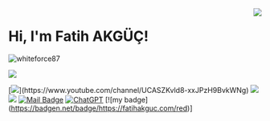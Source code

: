 <img align='right' src="https://github-readme-stats.vercel.app/api?username=whiteforce87&show_icons=true">

# Hi, I'm Fatih AKGÜÇ! 
<p align="left"> <img src="https://komarev.com/ghpvc/?username=whiteforce87" alt="whiteforce87" /> </p>

[![](https://img.shields.io/github/followers/whiteforce87?style=social)](https://www.github.com/whiteforce87)


[![](https://img.shields.io/badge/youtube-%23FF0000.svg?&style=for-the-badge&logo=youtube&logoColor=white")](https://www.youtube.com/channel/UCASZKvld8-xxJPzH9BvkWNg)
[![](https://img.shields.io/badge/linkedin-%230077B5.svg?&style=for-the-badge&logo=linkedin&logoColor=white)](https://www.linkedin.com/in/fatih-akgüç-646a181bb)
[![](https://img.shields.io/badge/instagram-%23E4405F.svg?&style=for-the-badge&logo=instagram&logoColor=white)](https://instagram.com/fthakgc)
[![Mail Badge](https://img.shields.io/badge/fatih_akguc@hotmail.com-c14438?style=for-thebadge&logo=Hotmail&logoColor=white&link=mailto:fatih_akguc@hotmail.com)](mailto:fatih_akguc@hotmail.com)
[![ChatGPT](https://img.shields.io/badge/chatGPT-74aa9c?style=for-the-badge&logo=openai&logoColor=white)](https://chat.openai.com/)
[!\[my badge\](https://badgen.net/badge/https://fatihakguc.com/red)]



